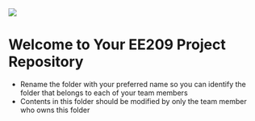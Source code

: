 <img src="https://github.com/ee209-2020class/ee209-2020class.github.io/blob/master/ExtraInfo/logo.png">

# Welcome to Your EE209 Project Repository

- Rename the folder with your preferred name so you can identify the folder that belongs to each of your team members
- Contents in this folder should be modified by only the team member who owns this folder
